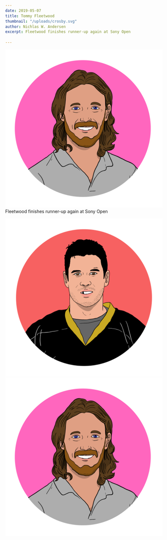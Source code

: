 ```yaml
---
date: 2019-05-07
title: Tommy Fleetwood
thumbnail: "/uploads/crosby.svg"
author: Nichlas W. Andersen
excerpt: Fleetwood finishes runner-up again at Sony Open

---
```

![](/uploads/tommy_fleetwood.svg)Fleetwood finishes runner-up again at Sony Open

![](/uploads/crosby.svg)![](/uploads/tommy_fleetwood.svg)